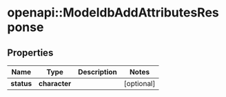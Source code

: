 # openapi::ModeldbAddAttributesResponse


## Properties
Name | Type | Description | Notes
------------ | ------------- | ------------- | -------------
**status** | **character** |  | [optional] 



